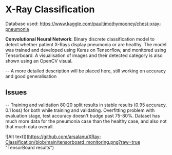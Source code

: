 # X-Ray Classification

Database used: https://www.kaggle.com/paultimothymooney/chest-xray-pneumonia

**Convolutional Neural Network**: Binary discrete classification model to detect whether patient X-Rays display pneumonia or are healthy. The model was trained and developed using Keras on Tensorflow, and monitored using Tensorboard. A visualisation of images and their detected category is also shown using an OpenCV visual.

-- A more detailed description will be placed here, still working on accuracy and good generalisation

## Issues
-- Training and validation 80:20 split results in stable results (0.95 accuracy, 0.1 loss) for both while training and validating. Overfitting problem with evaluation stage, test accuracy doesn't budge past 75-80%. Dataset has much more data for the pneumonia case than the healthy case, and also not that much data overall. 

![Alt text])(https://github.com/arsalanu/XRay-Classification/blob/main/tensorboard_monitoring.png?raw=true "TensorBoard results")
